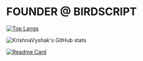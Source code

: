 # FOUNDER @ BIRDSCRIPT
[![Top Langs](https://github-readme-stats.vercel.app/api/top-langs/?username=KrishnaVyshak&layout=compact)](https://github.com/KrishnaVyshak/github-readme-stats)

![KrishnaVyshak's GitHub stats](https://github-readme-stats.vercel.app/api?username=KrishnaVyshak&show_icons=true&theme=radical)

[![Readme Card](https://github-readme-stats.vercel.app/api/pin/?username=KrishnaVyshak&repo=Chess)](https://github.com/KrishnaVyshak/github-readme-stats)
<!---KrishnaVyshak/KrishnaVyshak is a ✨ special ✨ repository because its `README.md` (this file) appears on your GitHub profile.
You can click the Preview link to take a look at your changes.
--->
